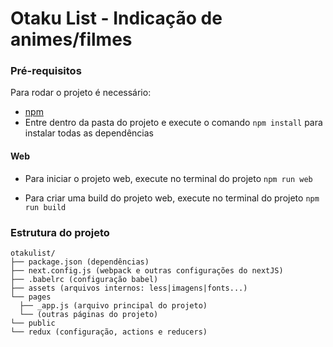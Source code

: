 # Otaku List - Indicação de animes/filmes

### Pré-requisitos

Para rodar o projeto é necessário:

* [npm](https://www.npmjs.com/get-npm)
* Entre dentro da pasta do projeto e execute o comando  `` npm install `` para instalar todas as dependências


#### Web

* Para iniciar o projeto web, execute no terminal do projeto
  `` npm run web ``

* Para criar uma build do projeto web, execute no terminal do projeto
  `` npm run build ``



### Estrutura do projeto

```
otakulist/
├── package.json (dependências)
├── next.config.js (webpack e outras configurações do nextJS)
├── .babelrc (configuração babel)
├── assets (arquivos internos: less|imagens|fonts...)
└── pages 
  ├── _app.js (arquivo principal do projeto)
  └── (outras páginas do projeto)
└── public
└── redux (configuração, actions e reducers)
```
